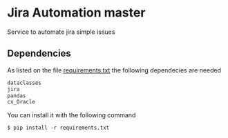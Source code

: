 # Jira Automation master
Service to automate jira simple issues


## Dependencies
As listed on the file [requirements.txt](requirements.txt) the following dependecies are needed
```python
dataclasses
jira
pandas
cx_Oracle
```

You can install it with the following command
```shell
$ pip install -r requirements.txt
```